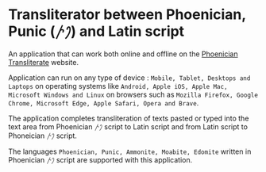 # Transliterator between Phoenician, Punic (𐤐𐤕) and Latin script
An application that can work both online and offline on the [Phoenician Transliterate](https://vyshantha.github.io/phoeniciantransliterate/) website. 

Application can run on any type of device : ```Mobile, Tablet, Desktops and Laptops``` on operating systems like ```Android, Apple iOS, Apple Mac, Microsoft Windows and Linux``` on browsers such as ```Mozilla Firefox, Google Chrome, Microsoft Edge, Apple Safari, Opera and Brave```.

The application completes transliteration of texts pasted or typed into the text area from Phoenician 𐤐𐤕 script to Latin script and from Latin script to Phoneician 𐤐𐤕 script.

The languages ```Phoenician, Punic, Ammonite, Moabite, Edomite``` written in Phoenician 𐤐𐤕 script are supported with this application.
